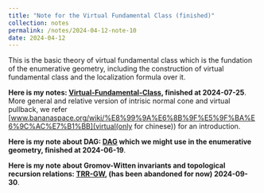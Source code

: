 ```yaml
---
title: "Note for the Virtual Fundamental Class (finished)"
collection: notes
permalink: /notes/2024-04-12-note-10
date: 2024-04-12
---
```

This is the basic theory of virtual fundamental class which is the fundation of the enumerative geometry, including the construction of virtual fundamental class and the localization formula over it.

**Here is my notes: [Virtual-Fundamental-Class](https://dvlxlwz.github.io/files/virtual-fundamental-class.pdf), finished at 2024-07-25**. More general and relative version of intrisic normal cone and virtual pullback, we refer [www.bananaspace.org/wiki/%E8%99%9A%E6%8B%9F%E5%9F%BA%E6%9C%AC%E7%B1%BB](virtual(only for chinese))  for an introduction.

**Here is my note about DAG: [DAG](https://dvlxlwz.github.io/files/DAG-Glimpse.pdf) which we might use in the enumerative geometry, finished at 2024-06-19**.

**Here is my note about Gromov-Witten invariants and topological recursion relations: [TRR-GW](https://dvlxlwz.github.io/files/GW-theory-and-Topological-recursion-relation.pdf), (has been abandoned for now) 2024-09-30**.

